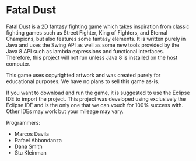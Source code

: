 Fatal Dust
====

Fatal Dust is a 2D fantasy fighting game which takes inspiration from classic fighting games such as Street Fighter, King of Fighters, and Eternal Champions, but also features some fantasy elements. It is written purely in Java and uses the Swing API as well as some new tools provided by the Java 8 API such as lambda expressions and functional interfaces. Therefore, this project will not run unless Java 8 is installed on the host computer.

This game uses copyrighted artwork and was created purely for educational purposes. We have no plans to sell this game as-is.

If you want to download and run the game, it is suggested to use the Eclipse IDE to import the project. This project was developed using exclusively the Eclipse IDE and is the only one that we can vouch for 100% success with. Other IDEs may work but your mileage may vary.

Programmers:

* Marcos Davila
* Rafael Abbondanza
* Dana Smith
* Stu Kleinman
